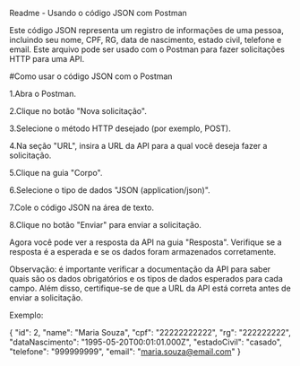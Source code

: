Readme - Usando o código JSON com Postman

Este código JSON representa um registro de informações de uma pessoa, incluindo seu nome, CPF, RG, data de nascimento, estado civil, telefone e email. Este arquivo pode ser usado com o Postman para fazer solicitações HTTP para uma API.

#Como usar o código JSON com o Postman

1.Abra o Postman.

2.Clique no botão "Nova solicitação".

3.Selecione o método HTTP desejado (por exemplo, POST).

4.Na seção "URL", insira a URL da API para a qual você deseja fazer a solicitação.

5.Clique na guia "Corpo".

6.Selecione o tipo de dados "JSON (application/json)".

7.Cole o código JSON na área de texto.

8.Clique no botão "Enviar" para enviar a solicitação.

Agora você pode ver a resposta da API na guia "Resposta". Verifique se a resposta é a esperada e se os dados foram armazenados corretamente.

Observação: é importante verificar a documentação da API para saber quais são os dados obrigatórios e os tipos de dados esperados para cada campo. Além disso, certifique-se de que a URL da API está correta antes de enviar a solicitação.

Exemplo:

{
"id": 2,
"name": "Maria Souza",
"cpf": "22222222222",
"rg": "222222222",
"dataNascimento": "1995-05-20T00:01:01.000Z",
"estadoCivil": "casado",
"telefone": "999999999",
"email": "maria.souza@email.com"
}